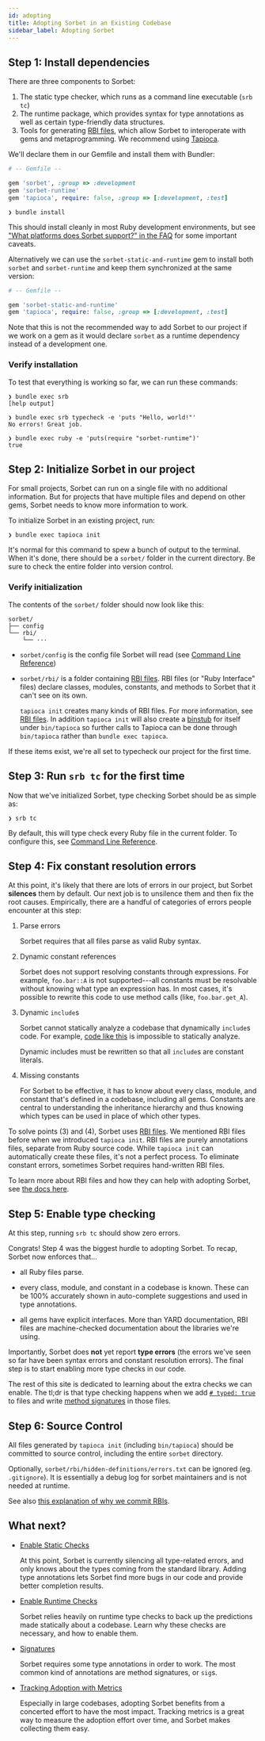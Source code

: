 ```yaml
---
id: adopting
title: Adopting Sorbet in an Existing Codebase
sidebar_label: Adopting Sorbet
---
```


## Step 1: Install dependencies

There are three components to Sorbet:

1. The static type checker, which runs as a command line executable (`srb tc`)
2. The runtime package, which provides syntax for type annotations as well as
   certain type-friendly data structures.
3. Tools for generating [RBI files](rbi.md), which allow Sorbet to interoperate
   with gems and metaprogramming. We recommend using
   [Tapioca](https://github.com/Shopify/tapioca).

We'll declare them in our Gemfile and install them with Bundler:

```ruby
# -- Gemfile --

gem 'sorbet', :group => :development
gem 'sorbet-runtime'
gem 'tapioca', require: false, :group => [:development, :test]
```

```plaintext
❯ bundle install
```

This should install cleanly in most Ruby development environments, but see
["What platforms does Sorbet support?" in the FAQ](/docs/faq#what-platforms-does-sorbet-support)
for some important caveats.

Alternatively we can use the `sorbet-static-and-runtime` gem to install both
`sorbet` and `sorbet-runtime` and keep them synchronized at the same version:

```ruby
# -- Gemfile --

gem 'sorbet-static-and-runtime'
gem 'tapioca', require: false, :group => [:development, :test]
```

Note that this is not the recommended way to add Sorbet to our project if we
work on a gem as it would declare `sorbet` as a runtime dependency instead of a
development one.

### Verify installation

To test that everything is working so far, we can run these commands:

```plaintext
❯ bundle exec srb
[help output]

❯ bundle exec srb typecheck -e 'puts "Hello, world!"'
No errors! Great job.

❯ bundle exec ruby -e 'puts(require "sorbet-runtime")'
true
```

## Step 2: Initialize Sorbet in our project

For small projects, Sorbet can run on a single file with no additional
information. But for projects that have multiple files and depend on other gems,
Sorbet needs to know more information to work.

To initialize Sorbet in an existing project, run:

```plaintext
❯ bundle exec tapioca init
```

It's normal for this command to spew a bunch of output to the terminal. When
it's done, there should be a `sorbet/` folder in the current directory. Be sure
to check the entire folder into version control.

### Verify initialization

The contents of the `sorbet/` folder should now look like this:

```plaintext
sorbet/
├── config
└── rbi/
    └── ···
```

- `sorbet/config` is the config file Sorbet will read (see
  [Command Line Reference](cli.md))

- `sorbet/rbi/` is a folder containing [RBI files](rbi.md). RBI files (or "Ruby
  Interface" files) declare classes, modules, constants, and methods to Sorbet
  that it can't see on its own.

  `tapioca init` creates many kinds of RBI files. For more information, see
  [RBI files](rbi.md). In addition `tapioca init` will also create a
  [binstub](https://bundler.io/man/bundle-binstubs.1.html) for itself under
  `bin/tapioca` so further calls to Tapioca can be done through `bin/tapioca`
  rather than `bundle exec tapioca`.

If these items exist, we're all set to typecheck our project for the first time.

## Step 3: Run `srb tc` for the first time

Now that we've initialized Sorbet, type checking Sorbet should be as simple as:

```plaintext
❯ srb tc
```

<!-- TODO(jez) It's hard to describe succinctly which files will be checked if we
     suggest-typed by default and ignore files -->

By default, this will type check every Ruby file in the current folder. To
configure this, see [Command Line Reference](cli.md).

## Step 4: Fix constant resolution errors

<!-- TODO(jez) How to unsilence the errors in ignored files. -->

At this point, it's likely that there are lots of errors in our project, but
Sorbet **silences** them by default. Our next job is to unsilence them and then
fix the root causes. Empirically, there are a handful of categories of errors
people encounter at this step:

1.  Parse errors

    Sorbet requires that all files parse as valid Ruby syntax.

2.  Dynamic constant references

    Sorbet does not support resolving constants through expressions. For
    example, `foo.bar::A` is not supported---all constants must be resolvable
    without knowing what type an expression has. In most cases, it's possible to
    rewrite this code to use method calls (like, `foo.bar.get_A`).

3.  Dynamic `include`s

    Sorbet cannot statically analyze a codebase that dynamically `include`s
    code. For example, [code like this][rand-include] is impossible to
    statically analyze.

    Dynamic includes must be rewritten so that all `include`s are constant
    literals.

4.  Missing constants

    For Sorbet to be effective, it has to know about every class, module, and
    constant that's defined in a codebase, including all gems. Constants are
    central to understanding the inheritance hierarchy and thus knowing which
    types can be used in place of which other types.

[rand-include]:
  https://sorbet.run/#%23%20typed%3A%20true%0Amodule%20A%3B%20end%0Amodule%20B%3B%20end%0A%20%20%0Adef%20x%0A%20%20rand.round%20%3D%3D%200%20%3F%20A%20%3A%20B%0Aend%0A%20%20%0Aclass%20Main%0A%20%20include%20x%0Aend

To solve points (3) and (4), Sorbet uses [RBI files](rbi.md). We mentioned RBI
files before when we introduced `tapioca init`. RBI files are purely annotations
files, separate from Ruby source code. While `tapioca init` can automatically
create these files, it's not a perfect process. To eliminate constant errors,
sometimes Sorbet requires hand-written RBI files.

To learn more about RBI files and how they can help with adopting Sorbet, see
[the docs here](rbi.md).

## Step 5: Enable type checking

At this step, running `srb tc` should show zero errors.

Congrats! Step 4 was the biggest hurdle to adopting Sorbet. To recap, Sorbet now
enforces that...

- all Ruby files parse.

- every class, module, and constant in a codebase is known. These can be 100%
  accurately shown in auto-complete suggestions and used in type annotations.

- all gems have explicit interfaces. More than YARD documentation, RBI files are
  machine-checked documentation about the libraries we're using.

Importantly, Sorbet does **not** yet report **type errors** (the errors we've
seen so far have been syntax errors and constant resolution errors). The final
step is to start enabling more type checks in our code.

The rest of this site is dedicated to learning about the extra checks we can
enable. The tl;dr is that type checking happens when we add
[`# typed: true`](static.md) to files and write [method signatures](sigs.md) in
those files.

## Step 6: Source Control

All files generated by `tapioca init` (including `bin/tapioca`) should be
committed to source control, including the entire `sorbet` directory.

Optionally, `sorbet/rbi/hidden-definitions/errors.txt` can be ignored (eg.
`.gitignore`). It is essentially a debug log for sorbet maintainers and is not
needed at runtime.

See also
[this explanation of why we commit RBIs](rbi.md#a-note-about-vendoring-rbis).

## What next?

- [Enable Static Checks](static.md)

  At this point, Sorbet is currently silencing all type-related errors, and only
  knows about the types coming from the standard library. Adding type
  annotations lets Sorbet find more bugs in our code and provide better
  completion results.

- [Enable Runtime Checks](runtime.md)

  Sorbet relies heavily on runtime type checks to back up the predictions made
  statically about a codebase. Learn why these checks are necessary, and how to
  enable them.

- [Signatures](sigs.md)

  Sorbet requires some type annotations in order to work. The most common kind
  of annotations are method signatures, or `sig`s.

- [Tracking Adoption with Metrics](metrics.md)

  Especially in large codebases, adopting Sorbet benefits from a concerted
  effort to have the most impact. Tracking metrics is a great way to measure the
  adoption effort over time, and Sorbet makes collecting them easy.
